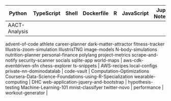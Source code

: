 | Python | TypeScript | Shell | Dockerfile | R | JavaScript | Jupyter Notebook | PowerShell | HTML |
|-----|-----|-----|-----|-----|-----|-----|-----|-----|
| AACT-Analysis
advent-of-code
athlete
career-planner
dark-matter-attractor
fitness-tracker
Illustris-zoom-simulation
IllustrisTNG
image-models
N-body-simulations
nutrition-planner
personal-finance
polylang
project-metrics
scrape-and-notify
security-scanner
socials
sqlite-app
world-maps | aws-cdk-eventdriven-sfn
chess-explorer
ts-snippets | AWS-recipes
local-configs
private-nn-dominodatalab | code-vault | Computation-Optimizations
Coursera-Data-Science-Foundations-using-R-Specialization
wearable-computing | DHC
web-application-jquery-and-bootstrap | hypothesis-testing
Machine-Learning-101
mnist-classifyer
twitter-novo | performance | workout-generator |
